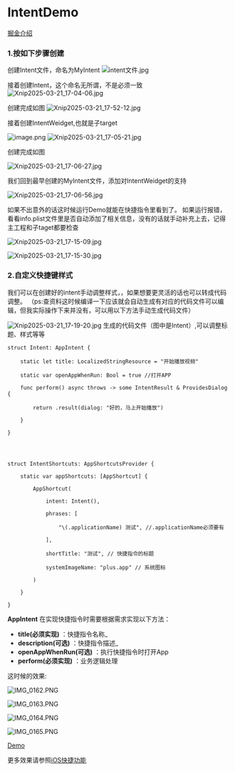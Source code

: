 # IntentDemo
[掘金介绍](https://juejin.cn/spost/7483942620902899727)
### 1.按如下步骤创建

创建Intent文件，命名为MyIntent
![intent文件.jpg](https://p0-xtjj-private.juejin.cn/tos-cn-i-73owjymdk6/9dd656affe504f17b09c22d057a653e7~tplv-73owjymdk6-jj-mark-v1:0:0:0:0:5o6Y6YeR5oqA5pyv56S-5Yy6IEAg55So5oi3NTQ3OTIwNTkzMjU0Nw==:q75.awebp?policy=eyJ2bSI6MywidWlkIjoiMTYwMDUwMzI0MTUxNzE0NCJ9&rk3s=e9ecf3d6&x-orig-authkey=f32326d3454f2ac7e96d3d06cdbb035152127018&x-orig-expires=1742636916&x-orig-sign=Ey3BvOUlwuzq%2BwEXmnaPUHx1QvI%3D)

接着创建Intent，这个命名无所谓，不是必须一致
![Xnip2025-03-21_17-04-06.jpg](https://p0-xtjj-private.juejin.cn/tos-cn-i-73owjymdk6/fed7b1ce6ca3423aa088bef9e609e11f~tplv-73owjymdk6-jj-mark-v1:0:0:0:0:5o6Y6YeR5oqA5pyv56S-5Yy6IEAg55So5oi3NTQ3OTIwNTkzMjU0Nw==:q75.awebp?policy=eyJ2bSI6MywidWlkIjoiMTYwMDUwMzI0MTUxNzE0NCJ9&rk3s=e9ecf3d6&x-orig-authkey=f32326d3454f2ac7e96d3d06cdbb035152127018&x-orig-expires=1742637003&x-orig-sign=5sRoqLO0jTOdS06cmgGF7GbmV9k%3D)

创建完成如图
![Xnip2025-03-21_17-52-12.jpg](https://p0-xtjj-private.juejin.cn/tos-cn-i-73owjymdk6/8832e8db8513460da1771970ee44ac81~tplv-73owjymdk6-jj-mark-v1:0:0:0:0:5o6Y6YeR5oqA5pyv56S-5Yy6IEAg55So5oi3NTQ3OTIwNTkzMjU0Nw==:q75.awebp?policy=eyJ2bSI6MywidWlkIjoiMTYwMDUwMzI0MTUxNzE0NCJ9&rk3s=e9ecf3d6&x-orig-authkey=f32326d3454f2ac7e96d3d06cdbb035152127018&x-orig-expires=1742637179&x-orig-sign=0qAku9cxEG6Q%2FAPk%2FiQ77x%2F%2FYGk%3D)

接着创建IntentWeidget,也就是子target

![image.png](https://p0-xtjj-private.juejin.cn/tos-cn-i-73owjymdk6/210fe0499af74fe4bfd94701b0963d3a~tplv-73owjymdk6-jj-mark-v1:0:0:0:0:5o6Y6YeR5oqA5pyv56S-5Yy6IEAg55So5oi3NTQ3OTIwNTkzMjU0Nw==:q75.awebp?policy=eyJ2bSI6MywidWlkIjoiMTYwMDUwMzI0MTUxNzE0NCJ9&rk3s=e9ecf3d6&x-orig-authkey=f32326d3454f2ac7e96d3d06cdbb035152127018&x-orig-expires=1742637275&x-orig-sign=JKOCZbbW0vff%2FQff9p2UYfq7snU%3D)
![Xnip2025-03-21_17-05-21.jpg](https://p0-xtjj-private.juejin.cn/tos-cn-i-73owjymdk6/51adf152940b477d9941200bb5aafaf4~tplv-73owjymdk6-jj-mark-v1:0:0:0:0:5o6Y6YeR5oqA5pyv56S-5Yy6IEAg55So5oi3NTQ3OTIwNTkzMjU0Nw==:q75.awebp?policy=eyJ2bSI6MywidWlkIjoiMTYwMDUwMzI0MTUxNzE0NCJ9&rk3s=e9ecf3d6&x-orig-authkey=f32326d3454f2ac7e96d3d06cdbb035152127018&x-orig-expires=1742637061&x-orig-sign=FP0TkuRqrJriJENGNGTFlFSB7tI%3D)

创建完成如图

![Xnip2025-03-21_17-06-27.jpg](https://p0-xtjj-private.juejin.cn/tos-cn-i-73owjymdk6/614701b16aea402a87d2bd070fc523e2~tplv-73owjymdk6-jj-mark-v1:0:0:0:0:5o6Y6YeR5oqA5pyv56S-5Yy6IEAg55So5oi3NTQ3OTIwNTkzMjU0Nw==:q75.awebp?policy=eyJ2bSI6MywidWlkIjoiMTYwMDUwMzI0MTUxNzE0NCJ9&rk3s=e9ecf3d6&x-orig-authkey=f32326d3454f2ac7e96d3d06cdbb035152127018&x-orig-expires=1742637316&x-orig-sign=yMpVP1xQ52E41HggrgwB1DHHtHw%3D)

我们回到最早创建的MyIntent文件，添加对IntentWeidget的支持

![Xnip2025-03-21_17-06-56.jpg](https://p0-xtjj-private.juejin.cn/tos-cn-i-73owjymdk6/1dfd8c4dcd7e4fdc9ccd4a3b06894f8e~tplv-73owjymdk6-jj-mark-v1:0:0:0:0:5o6Y6YeR5oqA5pyv56S-5Yy6IEAg55So5oi3NTQ3OTIwNTkzMjU0Nw==:q75.awebp?policy=eyJ2bSI6MywidWlkIjoiMTYwMDUwMzI0MTUxNzE0NCJ9&rk3s=e9ecf3d6&x-orig-authkey=f32326d3454f2ac7e96d3d06cdbb035152127018&x-orig-expires=1742637436&x-orig-sign=ujkZMJ%2B8THk8MX6z%2F0%2BFUBbmw8I%3D)

如果不出意外的话这时候运行Demo就能在快捷指令里看到了。
如果运行报错，看看info.plist文件里是否自动添加了相关信息，没有的话就手动补充上去，记得主工程和子taget都要检查

![Xnip2025-03-21_17-15-09.jpg](https://p0-xtjj-private.juejin.cn/tos-cn-i-73owjymdk6/dfac2a9425fd4a5aae3ad9ca03fd4bb0~tplv-73owjymdk6-jj-mark-v1:0:0:0:0:5o6Y6YeR5oqA5pyv56S-5Yy6IEAg55So5oi3NTQ3OTIwNTkzMjU0Nw==:q75.awebp?policy=eyJ2bSI6MywidWlkIjoiMTYwMDUwMzI0MTUxNzE0NCJ9&rk3s=e9ecf3d6&x-orig-authkey=f32326d3454f2ac7e96d3d06cdbb035152127018&x-orig-expires=1742637451&x-orig-sign=X6240byuop4zWLRs82M8Nv2ZSUc%3D)

![Xnip2025-03-21_17-15-30.jpg](https://p0-xtjj-private.juejin.cn/tos-cn-i-73owjymdk6/6552d67e0a11468e84a88b932561b517~tplv-73owjymdk6-jj-mark-v1:0:0:0:0:5o6Y6YeR5oqA5pyv56S-5Yy6IEAg55So5oi3NTQ3OTIwNTkzMjU0Nw==:q75.awebp?policy=eyJ2bSI6MywidWlkIjoiMTYwMDUwMzI0MTUxNzE0NCJ9&rk3s=e9ecf3d6&x-orig-authkey=f32326d3454f2ac7e96d3d06cdbb035152127018&x-orig-expires=1742637598&x-orig-sign=dDr6h0%2BLERi3z52u60ZVH9XHViQ%3D)


### 2.自定义快捷键样式

我们可以在创建好的intent手动调整样式，，如果想要更灵活的话也可以转成代码调整。
（ps:查资料这时候编译一下应该就会自动生成有对应的代码文件可以编辑，但我实际操作下来并没有，可以用以下方法手动生成代码文件）

![Xnip2025-03-21_17-19-20.jpg](https://p0-xtjj-private.juejin.cn/tos-cn-i-73owjymdk6/16d4a9a2716f45ecadfcd9bd10c8b6b4~tplv-73owjymdk6-jj-mark-v1:0:0:0:0:5o6Y6YeR5oqA5pyv56S-5Yy6IEAg55So5oi3NTQ3OTIwNTkzMjU0Nw==:q75.awebp?policy=eyJ2bSI6MywidWlkIjoiMTYwMDUwMzI0MTUxNzE0NCJ9&rk3s=e9ecf3d6&x-orig-authkey=f32326d3454f2ac7e96d3d06cdbb035152127018&x-orig-expires=1742637830&x-orig-sign=PgaAqdz61B8ATsc5TN0jE7O7gho%3D)
生成的代码文件（图中是Intent）,可以调整标题、样式等等
```
struct Intent: AppIntent {

    static let title: LocalizedStringResource = "开始播放视频"

    static var openAppWhenRun: Bool = true //打开APP

    func perform() async throws -> some IntentResult & ProvidesDialog {

        return .result(dialog: "好的，马上开始播放")

    }

}

  


struct IntentShortcuts: AppShortcutsProvider {

    static var appShortcuts: [AppShortcut] {

        AppShortcut(

            intent: Intent(),

            phrases: [

                "\(.applicationName) 测试", //.applicationName必须要有

            ],

            shortTitle: "测试", // 快捷指令的标题

            systemImageName: "plus.app" // 系统图标

        )

    }

}
```

**AppIntent** 在实现快捷指令时需要根据需求实现以下方法：

-   **title(必须实现)** ：快捷指令名称_
-   **description(可选)** ：快捷指令描述_
-   **openAppWhenRun(可选)** ：执行快捷指令时打开App
-   **perform(必须实现)** ：业务逻辑处理

  

这时候的效果:

![IMG_0162.PNG](https://p0-xtjj-private.juejin.cn/tos-cn-i-73owjymdk6/7efadeac53944691af1f94f14e841578~tplv-73owjymdk6-jj-mark-v1:0:0:0:0:5o6Y6YeR5oqA5pyv56S-5Yy6IEAg55So5oi3NTQ3OTIwNTkzMjU0Nw==:q75.awebp?policy=eyJ2bSI6MywidWlkIjoiMTYwMDUwMzI0MTUxNzE0NCJ9&rk3s=e9ecf3d6&x-orig-authkey=f32326d3454f2ac7e96d3d06cdbb035152127018&x-orig-expires=1742638095&x-orig-sign=ktlsU%2BhlZfvCcRoPJs5nOeC%2BboQ%3D)


![IMG_0163.PNG](https://p0-xtjj-private.juejin.cn/tos-cn-i-73owjymdk6/ef7d1cedae434a7daa2e45845b18ab19~tplv-73owjymdk6-jj-mark-v1:0:0:0:0:5o6Y6YeR5oqA5pyv56S-5Yy6IEAg55So5oi3NTQ3OTIwNTkzMjU0Nw==:q75.awebp?policy=eyJ2bSI6MywidWlkIjoiMTYwMDUwMzI0MTUxNzE0NCJ9&rk3s=e9ecf3d6&x-orig-authkey=f32326d3454f2ac7e96d3d06cdbb035152127018&x-orig-expires=1742638112&x-orig-sign=GfZdVkszTHXhzIEqwxyFP5X7COY%3D)


![IMG_0164.PNG](https://p0-xtjj-private.juejin.cn/tos-cn-i-73owjymdk6/a441cfba52e44417b4be5385e2cef3c6~tplv-73owjymdk6-jj-mark-v1:0:0:0:0:5o6Y6YeR5oqA5pyv56S-5Yy6IEAg55So5oi3NTQ3OTIwNTkzMjU0Nw==:q75.awebp?policy=eyJ2bSI6MywidWlkIjoiMTYwMDUwMzI0MTUxNzE0NCJ9&rk3s=e9ecf3d6&x-orig-authkey=f32326d3454f2ac7e96d3d06cdbb035152127018&x-orig-expires=1742638123&x-orig-sign=VamiHlpA2JAfNB%2BYfIMSZ6LhkgQ%3D)


![IMG_0165.PNG](https://p0-xtjj-private.juejin.cn/tos-cn-i-73owjymdk6/86e84cad06a74acbb18a105630ca5c21~tplv-73owjymdk6-jj-mark-v1:0:0:0:0:5o6Y6YeR5oqA5pyv56S-5Yy6IEAg55So5oi3NTQ3OTIwNTkzMjU0Nw==:q75.awebp?policy=eyJ2bSI6MywidWlkIjoiMTYwMDUwMzI0MTUxNzE0NCJ9&rk3s=e9ecf3d6&x-orig-authkey=f32326d3454f2ac7e96d3d06cdbb035152127018&x-orig-expires=1742638141&x-orig-sign=FScDA%2FeNt3v1Balc697hQAEz2cQ%3D)

[Demo](https://github.com/heyafei12138/IntentDemo)

更多效果请参照[iOS快捷功能](https://juejin.cn/post/7425704711775010854)
